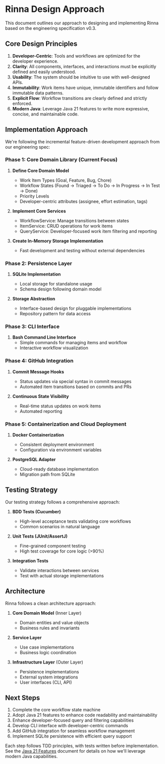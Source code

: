 # Rinna Design Approach

This document outlines our approach to designing and implementing Rinna based on the engineering specification v0.3.

## Core Design Principles

1. **Developer-Centric**: Tools and workflows are optimized for the developer experience.
2. **Clarity**: All components, interfaces, and interactions must be explicitly defined and easily understood.
3. **Usability**: The system should be intuitive to use with well-designed APIs.
4. **Immutability**: Work items have unique, immutable identifiers and follow immutable data patterns.
5. **Explicit Flow**: Workflow transitions are clearly defined and strictly enforced.
6. **Modern Java**: Leverage Java 21 features to write more expressive, concise, and maintainable code.

## Implementation Approach

We're following the incremental feature-driven development approach from our engineering spec:

### Phase 1: Core Domain Library (Current Focus)

1. **Define Core Domain Model**
   - Work Item Types (Goal, Feature, Bug, Chore)
   - Workflow States (Found → Triaged → To Do → In Progress → In Test → Done)
   - Priority Levels
   - Developer-centric attributes (assignee, effort estimation, tags)

2. **Implement Core Services**
   - WorkflowService: Manage transitions between states
   - ItemService: CRUD operations for work items
   - QueryService: Developer-focused work item filtering and reporting

3. **Create In-Memory Storage Implementation**
   - Fast development and testing without external dependencies

### Phase 2: Persistence Layer

1. **SQLite Implementation**
   - Local storage for standalone usage
   - Schema design following domain model

2. **Storage Abstraction**
   - Interface-based design for pluggable implementations
   - Repository pattern for data access

### Phase 3: CLI Interface

1. **Bash Command Line Interface**
   - Simple commands for managing items and workflow
   - Interactive workflow visualization

### Phase 4: GitHub Integration

1. **Commit Message Hooks**
   - Status updates via special syntax in commit messages
   - Automated item transitions based on commits and PRs

2. **Continuous State Visibility**
   - Real-time status updates on work items
   - Automated reporting

### Phase 5: Containerization and Cloud Deployment

1. **Docker Containerization**
   - Consistent deployment environment
   - Configuration via environment variables

2. **PostgreSQL Adapter**
   - Cloud-ready database implementation
   - Migration path from SQLite

## Testing Strategy

Our testing strategy follows a comprehensive approach:

1. **BDD Tests (Cucumber)**
   - High-level acceptance tests validating core workflows
   - Common scenarios in natural language

2. **Unit Tests (JUnit/AssertJ)**
   - Fine-grained component testing
   - High test coverage for core logic (>90%)

3. **Integration Tests**
   - Validate interactions between services
   - Test with actual storage implementations

## Architecture

Rinna follows a clean architecture approach:

1. **Core Domain Model** (Inner Layer)
   - Domain entities and value objects
   - Business rules and invariants

2. **Service Layer**
   - Use case implementations
   - Business logic coordination

3. **Infrastructure Layer** (Outer Layer)
   - Persistence implementations
   - External system integrations
   - User interfaces (CLI, API)

## Next Steps

1. Complete the core workflow state machine
2. Adopt Java 21 features to enhance code readability and maintainability
3. Enhance developer-focused query and filtering capabilities
4. Develop CLI interface with developer-centric commands
5. Add GitHub integration for seamless workflow management
6. Implement SQLite persistence with efficient query support

Each step follows TDD principles, with tests written before implementation. See the [Java 21 Features](java21-features.md) document for details on how we'll leverage modern Java capabilities.
